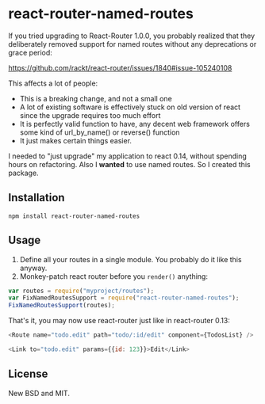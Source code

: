 # react-router-named-routes

If you tried upgrading to React-Router 1.0.0, you probably realized that
they deliberately removed support for named routes without any deprecations or
grace period:

https://github.com/rackt/react-router/issues/1840#issue-105240108

This affects a lot of people:

* This is a breaking change, and not a small one
* A lot of existing software is effectively stuck on old version of react
  since the upgrade requires too much effort
* It is perfectly valid function to have, any decent web framework offers
  some kind of url_by_name() or reverse() function
* It just makes certain things easier.

I needed to "just upgrade" my application to react 0.14, without spending
hours on refactoring. Also I **wanted** to use named routes. So I created
this package.

## Installation

`npm install react-router-named-routes`

## Usage

1. Define all your routes in a single module. You probably do it like this anyway.  
1. Monkey-patch react router before you `render()` anything:

```js
var routes = require("myproject/routes");
var FixNamedRoutesSupport = require("react-router-named-routes");
FixNamedRoutesSupport(routes);
```

That's it, you may now use react-router just like in react-router 0.13:
```js
<Route name="todo.edit" path="todo/:id/edit" component={TodosList} />

<Link to="todo.edit" params={{id: 123}}>Edit</Link>
```

## License

New BSD and MIT.
